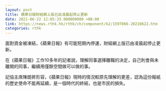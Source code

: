 ```yaml
---
layout: post
title: 蘋果日報財經網上版已由凌晨起停止更新
date: 2021-06-22 12:05:33.000000000 +08:00
link: https://news.rthk.hk/rthk/ch/component/k2/1597066-20210622.htm
categories: rthk
---
```


面對資金被凍結，《蘋果日報》有可能短期內停運，財經網上版已由凌晨起停止更新。

在《蘋果日報》工作10多年的記者說，理解同事選擇離職的決定，自己則會與未離開的同事，繼續用僅餘空間做可以做的事。

記協主席陳朗昇形容，《蘋果日報》現時的情況較原先理解的更差，認為這份報紙的歷史使命不能再延續，是一個時代的終結，也是市民的損失。
